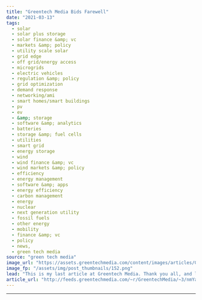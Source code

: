 ```yaml
---
title: "Greentech Media Bids Farewell"
date: "2021-03-13"
tags: 
  - solar
  - solar plus storage 
  - solar finance &amp; vc
  - markets &amp; policy
  - utility scale solar
  - grid edge
  - off grid/energy access
  - microgrids
  - electric vehicles
  - regulation &amp; policy
  - grid optimization
  - demand response
  - networking/ami
  - smart homes/smart buildings
  - pv
  - ev
  - &amp; storage
  - software &amp; analytics
  - batteries
  - storage &amp; fuel cells
  - utilities
  - smart grid
  - energy storage
  - wind
  - wind finance &amp; vc
  - wind markets &amp; policy
  - efficiency
  - energy management
  - software &amp; apps
  - energy efficiency
  - carbon management
  - energy
  - nuclear
  - next generation utility
  - fossil fuels
  - other energy
  - mobility
  - finance &amp; vc
  - policy
  - news,
  - green tech media
source: "green tech media"
image_url: "https://assets.greentechmedia.com/content/images/articles/Greentech_Media_Solar_Summit_2019_Livestream_Feature.jpeg"
image_fp: "/assets/img/post_thumbnails/152.png"
lead: "This is my last article at Greentech Media. Thank you all, and look for me on Twitter @jeffsaintjohn to keep in touch. * * * Greentech Media closes its doors this week. But the energy transformation it’s been chronicling for the past 14 years is just ..."
article_url: "http://feeds.greentechmedia.com/~r/GreentechMedia/~3/nmYaLV-wpAg/your-faithful-editor-bids-farewell"
---
```


---
